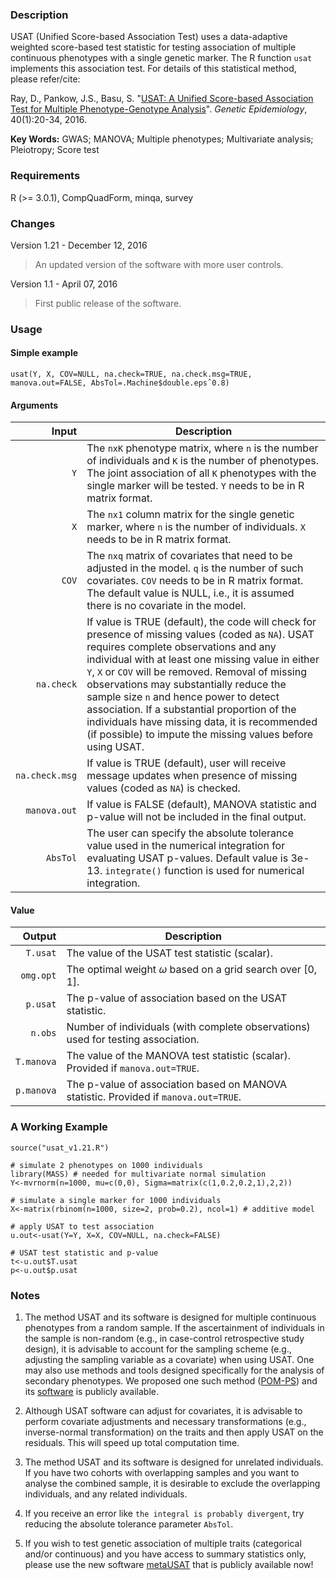 ### Description
USAT (Unified Score-based Association Test) uses a data-adaptive weighted score-based test statistic for testing association of multiple continuous phenotypes with a single genetic marker. The R function `usat` implements this association test. For details of this statistical method, please refer/cite:

Ray, D., Pankow, J.S., Basu, S. "[USAT: A Unified Score-based Association Test for Multiple
Phenotype-Genotype Analysis](http://onlinelibrary.wiley.com/doi/10.1002/gepi.21937/full)". *Genetic Epidemiology*, 40(1):20-34, 2016.

**Key Words:** GWAS; MANOVA; Multiple phenotypes; Multivariate analysis; Pleiotropy; Score test

### Requirements
R (>= 3.0.1), CompQuadForm, minqa, survey


### Changes
Version 1.21 - December 12, 2016
> An updated version of the software with more user controls.

Version 1.1 - April 07, 2016
> First public release of the software.


### Usage

#### Simple example
```{r}
usat(Y, X, COV=NULL, na.check=TRUE, na.check.msg=TRUE, manova.out=FALSE, AbsTol=.Machine$double.epsˆ0.8)
```
#### Arguments
| Input | Description |
| ---: | --- |
| `Y` | The `nxK` phenotype matrix, where `n` is the number of individuals and `K` is the number of phenotypes. The joint association of all `K`  phenotypes with the single marker will be tested. `Y` needs to be in R matrix format. |
| `X` | The `nx1` column matrix for the single genetic marker, where `n` is the number of individuals. `X` needs to be in R matrix format. |
| `COV` | The `nxq` matrix of covariates that need to be adjusted in the model. `q` is the number of such covariates. `COV` needs to be in R matrix format. The default value is NULL, i.e., it is assumed there is no covariate in the model. |
| `na.check` | If value is TRUE (default), the code will check for presence of missing values (coded as `NA`). USAT requires complete observations and any individual with at least one missing value in either `Y`, `X` or `COV` will be removed. Removal of missing observations may substantially reduce the sample size `n` and hence power to detect association. If a substantial proportion of the individuals have missing data, it is recommended (if possible) to impute the missing values before using USAT. |
| `na.check.msg` | If value is TRUE (default), user will receive message updates when presence of missing values (coded as `NA`) is checked. |
| `manova.out` | If value is FALSE (default), MANOVA statistic and p-value will not be included in the final output. |
| `AbsTol` | The user can specify the absolute tolerance value used in the numerical integration for evaluating USAT p-values. Default value is 3e-13. `integrate()` function is used for numerical integration. |

#### Value
| Output | Description |
| ---: | --- |
| `T.usat` | The value of the USAT test statistic (scalar). |
| `omg.opt` | The optimal weight $\omega$ based on a grid search over [0, 1]. |
| `p.usat` | The p-value of association based on the USAT statistic. |
| `n.obs` | Number of individuals (with complete observations) used for testing association. |
| `T.manova` | The value of the MANOVA test statistic (scalar). Provided if `manova.out=TRUE`. |
| `p.manova` | The p-value of association based on MANOVA statistic. Provided if `manova.out=TRUE`. |


### A Working Example
```
source("usat_v1.21.R")

# simulate 2 phenotypes on 1000 individuals
library(MASS) # needed for multivariate normal simulation
Y<-mvrnorm(n=1000, mu=c(0,0), Sigma=matrix(c(1,0.2,0.2,1),2,2))

# simulate a single marker for 1000 individuals
X<-matrix(rbinom(n=1000, size=2, prob=0.2), ncol=1) # additive model

# apply USAT to test association
u.out<-usat(Y=Y, X=X, COV=NULL, na.check=FALSE)

# USAT test statistic and p-value
t<-u.out$T.usat
p<-u.out$p.usat
```

### Notes
1. The method USAT and its software is designed for multiple continuous phenotypes from a random sample. If the ascertainment of individuals in the sample is non-random (e.g., in case-control retrospective study design), it is advisable to account for the sampling scheme (e.g., adjusting the sampling variable as a covariate) when using USAT. One may also use methods and tools designed specifically for the analysis of secondary phenotypes. We proposed one such method ([POM-PS](http://onlinelibrary.wiley.com/doi/10.1002/gepi.22045/full)) and its [software](https://github.com/RayDebashree/POM-PS) is publicly available.

2. Although USAT software can adjust for covariates, it is advisable to perform covariate adjustments and necessary transformations (e.g., inverse-normal transformation) on the traits and then apply USAT on the residuals. This will speed up total computation time.

3. The method USAT and its software is designed for unrelated individuals. If you have two cohorts with overlapping samples and you want to analyse the combined sample, it is desirable to exclude the overlapping individuals, and any related individuals. 

4. If you receive an error like `the integral is probably divergent`, try reducing the absolute tolerance parameter `AbsTol`.
 
5. If you wish to test genetic association of multiple traits (categorical and/or continuous) and you have access to summary statistics only, please use the new software [metaUSAT](https://github.com/RayDebashree/metaUSAT) that is publicly available now!
